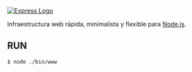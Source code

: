 [![Express Logo](https://i.cloudup.com/zfY6lL7eFa-3000x3000.png)](http://expressjs.com/)

Infraestructura web rápida, minimalista y flexible para [Node.js](http://nodejs.org).

## RUN

```$ node ./bin/www ```

